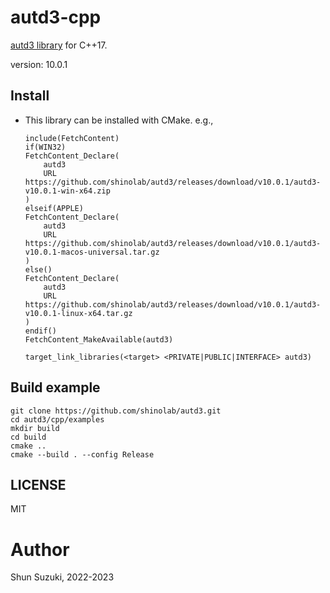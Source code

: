 # autd3-cpp

[autd3 library](https://github.com/shinolab/autd3) for C++17.

version: 10.0.1

## Install

- This library can be installed with CMake. e.g.,
    ```
    include(FetchContent)
    if(WIN32)
    FetchContent_Declare(
        autd3
        URL https://github.com/shinolab/autd3/releases/download/v10.0.1/autd3-v10.0.1-win-x64.zip
    )
    elseif(APPLE)
    FetchContent_Declare(
        autd3
        URL https://github.com/shinolab/autd3/releases/download/v10.0.1/autd3-v10.0.1-macos-universal.tar.gz
    )
    else()
    FetchContent_Declare(
        autd3
        URL https://github.com/shinolab/autd3/releases/download/v10.0.1/autd3-v10.0.1-linux-x64.tar.gz
    )
    endif()
    FetchContent_MakeAvailable(autd3)

    target_link_libraries(<target> <PRIVATE|PUBLIC|INTERFACE> autd3)
    ```

## Build example

```
git clone https://github.com/shinolab/autd3.git
cd autd3/cpp/examples
mkdir build
cd build
cmake ..
cmake --build . --config Release
```

## LICENSE

MIT

# Author

Shun Suzuki, 2022-2023
